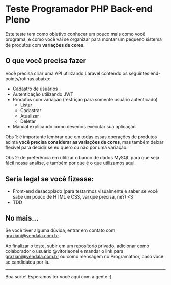 # Teste Programador PHP Back-end Pleno

Este teste tem como objetivo conhecer um pouco mais como você programa, e como você vai se organizar para montar um pequeno sistema de produtos com **variações de cores**.

## O que você precisa fazer

Você precisa criar uma API utilizando Laravel contendo os seguintes end-points/rotinas abaixo:

- Cadastro de usuários
- Autenticação utilizando JWT
- Produtos com variação (restrição para somente usuário autenticado)
  - Listar
  - Cadastrar
  - Atualizar
  - Deletar
- Manual explicando como devemos executar sua aplicação

Obs 1: é importante lembrar que em todas essas operações de produtos acima **você precisa considerar as variações de cores**, mas também deixar flexivel para decidir se eu quero ou não por uma variação.

Obs 2: de preferência em utilizar o banco de dados MySQL para que seja fácil nossa analise, e também por que é o que utilizamos aqui.

## Seria legal se você fizesse:

- Front-end desacoplado (para testarmos visualmente e saber se você sabe um pouco de HTML e CSS, vai que precisa, né?) <3
- TDD

## No mais...

Se você tiver alguma dúvida, entrar em contato com graziani@vendala.com.br.

Ao finalizar o teste, subir em um reposítorio privado, adicionar como colaborador o usuário @vitorleonel e mandar o link para graziani@vendala.com.br ou como mensagem no Programathor, caso você se candidatou por lá.

---

Boa sorte! Esperamos ter você aqui com a gente :)